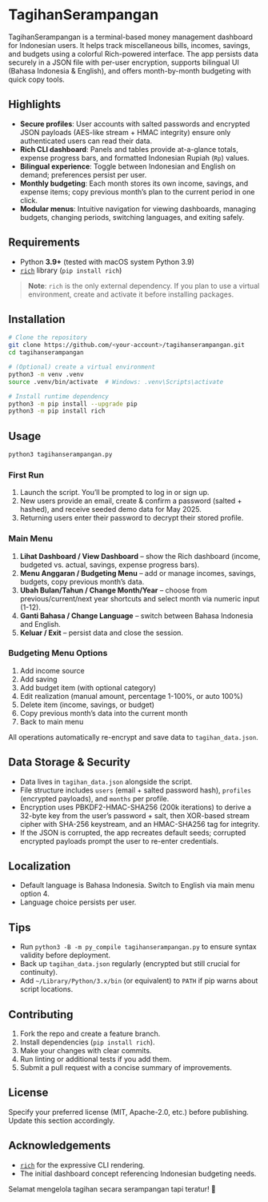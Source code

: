 # TagihanSerampangan

TagihanSerampangan is a terminal-based money management dashboard for Indonesian users. It helps track miscellaneous bills, incomes, savings, and budgets using a colorful Rich-powered interface. The app persists data securely in a JSON file with per-user encryption, supports bilingual UI (Bahasa Indonesia & English), and offers month-by-month budgeting with quick copy tools.

## Highlights

- **Secure profiles**: User accounts with salted passwords and encrypted JSON payloads (AES-like stream + HMAC integrity) ensure only authenticated users can read their data.
- **Rich CLI dashboard**: Panels and tables provide at-a-glance totals, expense progress bars, and formatted Indonesian Rupiah (`Rp`) values.
- **Bilingual experience**: Toggle between Indonesian and English on demand; preferences persist per user.
- **Monthly budgeting**: Each month stores its own income, savings, and expense items; copy previous month’s plan to the current period in one click.
- **Modular menus**: Intuitive navigation for viewing dashboards, managing budgets, changing periods, switching languages, and exiting safely.

## Requirements

- Python **3.9+** (tested with macOS system Python 3.9)
- [`rich`](https://rich.readthedocs.io/en/stable/) library (`pip install rich`)

> **Note**: `rich` is the only external dependency. If you plan to use a virtual environment, create and activate it before installing packages.

## Installation

```bash
# Clone the repository
git clone https://github.com/<your-account>/tagihanserampangan.git
cd tagihanserampangan

# (Optional) create a virtual environment
python3 -m venv .venv
source .venv/bin/activate  # Windows: .venv\Scripts\activate

# Install runtime dependency
python3 -m pip install --upgrade pip
python3 -m pip install rich
```

## Usage

```bash
python3 tagihanserampangan.py
```

### First Run

1. Launch the script. You’ll be prompted to log in or sign up.
2. New users provide an email, create & confirm a password (salted + hashed), and receive seeded demo data for May 2025.
3. Returning users enter their password to decrypt their stored profile.

### Main Menu

1. **Lihat Dashboard / View Dashboard** – show the Rich dashboard (income, budgeted vs. actual, savings, expense progress bars).
2. **Menu Anggaran / Budgeting Menu** – add or manage incomes, savings, budgets, copy previous month’s data.
3. **Ubah Bulan/Tahun / Change Month/Year** – choose from previous/current/next year shortcuts and select month via numeric input (1-12).
4. **Ganti Bahasa / Change Language** – switch between Bahasa Indonesia and English.
5. **Keluar / Exit** – persist data and close the session.

### Budgeting Menu Options

1. Add income source
2. Add saving
3. Add budget item (with optional category)
4. Edit realization (manual amount, percentage 1-100%, or auto 100%)
5. Delete item (income, savings, or budget)
6. Copy previous month’s data into the current month
7. Back to main menu

All operations automatically re-encrypt and save data to `tagihan_data.json`.

## Data Storage & Security

- Data lives in `tagihan_data.json` alongside the script.
- File structure includes `users` (email + salted password hash), `profiles` (encrypted payloads), and `months` per profile.
- Encryption uses PBKDF2-HMAC-SHA256 (200k iterations) to derive a 32-byte key from the user’s password + salt, then XOR-based stream cipher with SHA-256 keystream, and an HMAC-SHA256 tag for integrity.
- If the JSON is corrupted, the app recreates default seeds; corrupted encrypted payloads prompt the user to re-enter credentials.

## Localization

- Default language is Bahasa Indonesia. Switch to English via main menu option 4.
- Language choice persists per user.

## Tips

- Run `python3 -B -m py_compile tagihanserampangan.py` to ensure syntax validity before deployment.
- Back up `tagihan_data.json` regularly (encrypted but still crucial for continuity).
- Add `~/Library/Python/3.x/bin` (or equivalent) to `PATH` if pip warns about script locations.

## Contributing

1. Fork the repo and create a feature branch.
2. Install dependencies (`pip install rich`).
3. Make your changes with clear commits.
4. Run linting or additional tests if you add them.
5. Submit a pull request with a concise summary of improvements.

## License

Specify your preferred license (MIT, Apache-2.0, etc.) before publishing. Update this section accordingly.

## Acknowledgements

- [`rich`](https://github.com/Textualize/rich) for the expressive CLI rendering.
- The initial dashboard concept referencing Indonesian budgeting needs.

Selamat mengelola tagihan secara serampangan tapi teratur! 🎉
